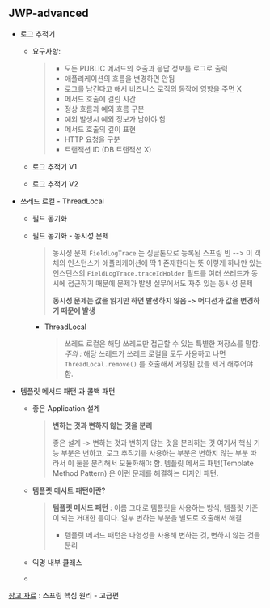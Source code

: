 ## JWP-advanced

- 로그 추적기
  - 요구사항:
    > - 모든 PUBLIC 메서드의 호출과 응답 정보를 로그로 출력
    > - 애플리케이션의 흐름을 변경하면 안됨
    >  - 로그를 남긴다고 해서 비즈니스 로직의 동작에 영향을 주면 X
    > - 메서드 호출에 걸린 시간
    > - 정상 흐름과 예외 흐름 구분
    >  - 예외 발생시 예외 정보가 남아야 함
    > - 메서드 호출의 깊이 표현
    >  - HTTP 요청을 구분
    >  - 트랜잭션 ID (DB 트랜잭션 X)
    
  - 로그 추적기 V1
  
  - 로그 추적기 V2
  
  
  
- 쓰레드 로컬 - ThreadLocal
  - 필드 동기화

  - 필드 동기화 - 동시성 문제
    
    > 동시성 문제
    > `FieldLogTrace` 는 싱글톤으로 등록된 스프링 빈 --> 이 객체의 인스턴스가 애플리케이션에 딱 1 존재한다는 뜻
    > 이렇게 하나만 있는 인스턴스의 `FieldLogTrace.traceIdHolder` 필드를 여러 쓰레드가 동시에 접근하기 때문에 문제가 발생
    > 실무에서도 자주 있는 동시성 문제
    >
    > **동시성 문제는 값을 읽기만 하면 발생하지 않음 -> 어디선가 값을 변경하기 때문에 발생**
    
    - ThreadLocal

      > 쓰레드 로컬은 해당 쓰레드만 접근할 수 있는 특별한 저장소를 말함.
      > *주의 :*  해당 쓰레드가 쓰레드 로컬을 모두 사용하고 나면 `ThreadLocal.remove()` 를 호출해서 저장된 값을 제거 해주어야 함.
  
- 템플릿 메서드 패턴 과 콜백 패턴
  - 좋은 Application 설계

    > **변하는 것과 변하지 않는 것을 분리**
    >
    > 좋은 설계 -> 변하는 것과 변하지 않는 것을 분리하는 것
    > 여기서 핵심 기능 부분은 변하고, 로그 추적기를 사용하는 부분은 변하지 않는 부분 따라서 이 둘을 분리해서 모듈화해야 함.
    > 템플릿 메서드 패턴(Template Method Pattern) 은 이런 문제를 해결하는 디자인 패턴.

  - 템플렛 메서트 패턴이란?

    > **템플릿 메서드 패턴** : 이름 그대로 템플릿을 사용하는 방식, 템플릿 기준이 되는 거대한 틀이다.  일부 변하는 부분을 별도로 호출해서 해결
    >
    > * 템플릿 메서드 패턴은 다형성을 사용해 변하는 것, 변하지 않는 것을 분리

  - 익명 내부 클래스

  - 













[참고 자료](https://www.inflearn.com/course/%EC%8A%A4%ED%94%84%EB%A7%81-%ED%95%B5%EC%8B%AC-%EC%9B%90%EB%A6%AC-%EA%B3%A0%EA%B8%89%ED%8E%B8/dashboard) : 스프링 핵심 원리 - 고급편